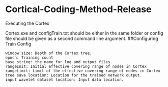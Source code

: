 # Cortical-Coding-Method-Release

Executing the Cortex

Cortex.exe and configTrain.txt should be either in the same folder or config file should be given as a second command line argument. ##Configuring Train Config

    window size: Depth of the Cortex tree.
    epoch: Training count
    base string: the name for log and output files.
    rangeInit: Initial effective covering range of nodes in Cortex
    rangeLimit: Limit of the effective covering range of nodes in Cortex
    tree save location: Location for the trained network output.
    input wavelet dataset location: Input data location.
